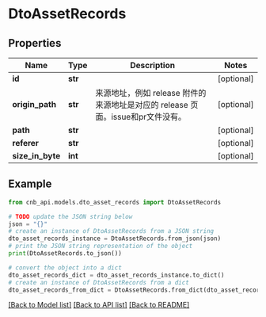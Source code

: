# DtoAssetRecords


## Properties

Name | Type | Description | Notes
------------ | ------------- | ------------- | -------------
**id** | **str** |  | [optional] 
**origin_path** | **str** | 来源地址，例如 release 附件的来源地址是对应的 release 页面。issue和pr文件没有。 | [optional] 
**path** | **str** |  | [optional] 
**referer** | **str** |  | [optional] 
**size_in_byte** | **int** |  | [optional] 

## Example

```python
from cnb_api.models.dto_asset_records import DtoAssetRecords

# TODO update the JSON string below
json = "{}"
# create an instance of DtoAssetRecords from a JSON string
dto_asset_records_instance = DtoAssetRecords.from_json(json)
# print the JSON string representation of the object
print(DtoAssetRecords.to_json())

# convert the object into a dict
dto_asset_records_dict = dto_asset_records_instance.to_dict()
# create an instance of DtoAssetRecords from a dict
dto_asset_records_from_dict = DtoAssetRecords.from_dict(dto_asset_records_dict)
```
[[Back to Model list]](../README.md#documentation-for-models) [[Back to API list]](../README.md#documentation-for-api-endpoints) [[Back to README]](../README.md)


